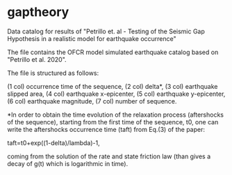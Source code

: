 # gaptheory
Data catalog for results of "Petrillo et. al - Testing of the  Seismic Gap Hypothesis in a realistic model for earthquake occurrence"

The file contains the OFCR model simulated earthquake catalog based on "Petrillo et al. 2020".

The file is structured as follows:

(1 col) occurrence time of the sequence,
(2 col) delta*,
(3 col) earthquake slipped area,
(4 col) earthquake x-epicenter,
(5 col) earthquake y-epicenter,
(6 col) earthquake magnitude,
(7 col) number of sequence.

*In order to obtain the time evolution of the relaxation process (aftershocks of the sequence), starting from the first time of the sequence, t0, one can write the aftershocks occurrence time (taft) from Eq.(3) of the paper:

taft=t0+exp((1-delta)/lambda)-1,

coming from the solution of the rate and state friction law (than gives a decay of g(t) which is logarithmic in time).
